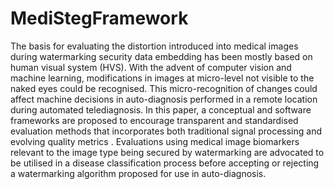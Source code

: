 # MediStegFramework
The basis for evaluating the distortion introduced into medical images during watermarking security data embedding has been mostly based on human visual system (HVS). With the advent of computer vision and machine learning, modifications in images at micro-level not visible to the naked eyes could be recognised. This micro-recognition of changes could affect machine decisions in auto-diagnosis performed in a remote location during automated telediagnosis. In this paper, a conceptual and software frameworks are proposed to encourage transparent and standardised evaluation methods that incorporates both traditional signal processing and evolving quality metrics . Evaluations using medical image biomarkers relevant to the image type being secured by watermarking are advocated to be utilised in a disease classification process before accepting or rejecting a watermarking algorithm proposed for use in auto-diagnosis. 
